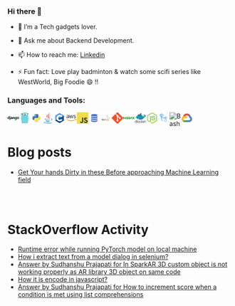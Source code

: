 
### Hi there 👋 
- 🌱 I’m a Tech gadgets lover.
- 💬 Ask me about Backend Development.

- 📫 How to reach me: [Linkedin](https://www.linkedin.com/in/sudhanshu212/)
- ⚡ Fun fact: Love play badminton & watch some scifi series like WestWorld, Big Foodie 😄 !! 

<!-- - 🌱 I’m currently learning React.
- 🤔 I’m looking for help with Vuejs -->
<!-- something 
- 📄 [Resume](https://sudhanshu456.github.io/stages/updated_resume.pdf) 
![Sudhanshu Prajapati's github stats](https://github-readme-stats.vercel.app/api?username=sudhanshu456&show_icons=true)
[![Top Langs](https://github-readme-stats.vercel.app/api/top-langs/?username=sudhanshu456&layout=compact)](https://github.com/sudhanshu456)
- 💻Checkout my [portfolio](https://sudhanshu456.github.io/)

-->



### Languages and Tools:
[<img align='left' alt='Django' width="26px" src="https://raw.githubusercontent.com/github/explore/80688e429a7d4ef2fca1e82350fe8e3517d3494d/topics/django/django.png" />](#)
<img align="left" alt="Go" width="26px" src="https://raw.githubusercontent.com/devicons/devicon/master/icons/go/go-original.svg"/>
[<img align='left' alt='Python' width="26px" src="https://raw.githubusercontent.com/github/explore/80688e429a7d4ef2fca1e82350fe8e3517d3494d/topics/python/python.png" />](#)
<img align="left" alt="Java" width="26px" src="https://raw.githubusercontent.com/devicons/devicon/master/icons/java/java-original.svg"/>

[<img align='left' alt='C' width="26px" src="https://raw.githubusercontent.com/github/explore/80688e429a7d4ef2fca1e82350fe8e3517d3494d/topics/c/c.png"/>](#)
[<img align='left' alt='AWS' width="26px" src="https://raw.githubusercontent.com/github/explore/fbceb94436312b6dacde68d122a5b9c7d11f9524/topics/aws/aws.png"/>](#)
[<img align="left" alt="JavaScript" width="26px" src="https://raw.githubusercontent.com/github/explore/80688e429a7d4ef2fca1e82350fe8e3517d3494d/topics/javascript/javascript.png"/>](#)
[<img align="left" alt="SQL" width="26px" src="https://raw.githubusercontent.com/github/explore/80688e429a7d4ef2fca1e82350fe8e3517d3494d/topics/sql/sql.png" />](#)
[<img align="left" alt="MySQL" width="26px" src="https://raw.githubusercontent.com/github/explore/80688e429a7d4ef2fca1e82350fe8e3517d3494d/topics/mysql/mysql.png" />](#)

<img align="left" alt="Git" width="26px" src="https://raw.githubusercontent.com/devicons/devicon/master/icons/git/git-original.svg"/>
<img align="left" alt="NGINX" width="26px" src="https://raw.githubusercontent.com/devicons/devicon/master/icons/nginx/nginx-original.svg"/>
<img align="left" alt="Docker" width="26px" src="https://raw.githubusercontent.com/devicons/devicon/master/icons/docker/docker-original-wordmark.svg" />
<img align="left" alt="NodeJS" width="26px" src="https://raw.githubusercontent.com/devicons/devicon/master/icons/nodejs/nodejs-original.svg" />
<img align="left" alt="Actions" width="26px" src="https://raw.githubusercontent.com/github/explore/2c7e603b797535e5ad8b4beb575ab3b7354666e1/topics/actions/actions.png" />
<img align="left" alt="Bash" width="26px" src="https://upload.wikimedia.org/wikipedia/commons/thumb/4/4b/Bash_Logo_Colored.svg/240px-Bash_Logo_Colored.svg.png" />
<img align="left" alt="gcp" width="26px" src="https://raw.githubusercontent.com/devicons/devicon/master/icons/googlecloud/googlecloud-original.svg" />
<br>
<br>

# Blog posts
<!-- BLOG-POST-LIST:START -->
- [Get Your hands Dirty in these Before approaching Machine Learning field](https://medium.com/@spsupraj2d/get-your-hands-dirty-in-these-before-approaching-machine-learning-field-71f56c461c72?source=rss-4b5584b42d16------2)
<!-- BLOG-POST-LIST:END -->

<br>
<br>

# StackOverflow Activity
<!-- STACKOVERFLOW:START -->
- [Runtime error while running PyTorch model on local machine](https://stackoverflow.com/questions/62400718/runtime-error-while-running-pytorch-model-on-local-machine)
- [How i extract text from a model dialog in selenium?](https://stackoverflow.com/questions/62330974/how-i-extract-text-from-a-model-dialog-in-selenium)
- [Answer by Sudhanshu Prajapati for In SparkAR 3D custom object is not working properly as AR library 3D object on same code](https://stackoverflow.com/questions/61975412/in-sparkar-3d-custom-object-is-not-working-properly-as-ar-library-3d-object-on-s/62303939#62303939)
- [How it is encode in javascript?](https://stackoverflow.com/questions/62303636/how-it-is-encode-in-javascript)
- [Answer by Sudhanshu Prajapati for How to increment score when a condition is met using list comprehensions](https://stackoverflow.com/questions/62300377/how-to-increment-score-when-a-condition-is-met-using-list-comprehensions/62301101#62301101)
<!-- STACKOVERFLOW:END -->

<br />
<!--
**sudhanshu456/sudhanshu456** is a ✨ _special_ ✨ repository because its `README.md` (this file) appears on your GitHub profile.

Here are some ideas to get you started:


- 🌱 I’m currently learning ...
- 😄 Pronouns: ...

-->
